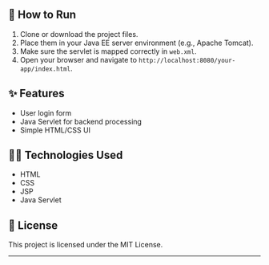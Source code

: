 
## 🔧 How to Run

1. Clone or download the project files.
2. Place them in your Java EE server environment (e.g., Apache Tomcat).
3. Make sure the servlet is mapped correctly in `web.xml`.
4. Open your browser and navigate to `http://localhost:8080/your-app/index.html`.

## ✨ Features

- User login form
- Java Servlet for backend processing
- Simple HTML/CSS UI

## 🧑‍💻 Technologies Used

- HTML
- CSS
- JSP
- Java Servlet

## 📜 License

This project is licensed under the MIT License.

---

